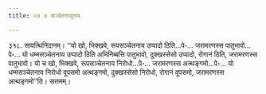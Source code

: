 ```yaml
---
title: ०७ ७ सञ्चेतनासुत्तम्

---
```


३१८. सावत्थिनिदानम्। ‘‘यो खो, भिक्खवे, रूपसञ्चेतनाय उप्पादो ठिति…पे॰… जरामरणस्स पातुभावो…पे॰… यो धम्मसञ्चेतनाय उप्पादो ठिति अभिनिब्बत्ति पातुभावो, दुक्खस्सेसो उप्पादो, रोगानं ठिति, जरामरणस्स पातुभावो। यो च खो, भिक्खवे, रूपसञ्चेतनाय निरोधो…पे॰… जरामरणस्स अत्थङ्गमो…पे॰… यो धम्मसञ्चेतनाय निरोधो वूपसमो अत्थङ्गमो, दुक्खस्सेसो निरोधो, रोगानं वूपसमो, जरामरणस्स अत्थङ्गमो’’ति। सत्तमम्।  

